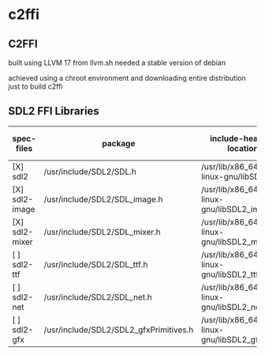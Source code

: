 # c2ffi

## C2FFI 

built using LLVM 17 from llvm.sh needed a stable version of debian 

achieved using a chroot environment and downloading entire distribution just to build c2ffi

## SDL2 FFI Libraries

| spec-files |  package |    include-header-location |       shared-library-location |
| ---        |  ---     |  ---                       | --- |
| [X] sdl2    |      /usr/include/SDL2/SDL.h               |    /usr/lib/x86_64-linux-gnu/libSDL2.so |
| [X] sdl2-image |   /usr/include/SDL2/SDL_image.h         |    /usr/lib/x86_64-linux-gnu/libSDL2_image.so |
| [X] sdl2-mixer |   /usr/include/SDL2/SDL_mixer.h         |    /usr/lib/x86_64-linux-gnu/libSDL2_mixer.so |
| [ ] sdl2-ttf   |   /usr/include/SDL2/SDL_ttf.h           |    /usr/lib/x86_64-linux-gnu/libSDL2_ttf.so |
| [ ] sdl2-net   |   /usr/include/SDL2/SDL_net.h           |     /usr/lib/x86_64-linux-gnu/libSDL2_net.so |
| [ ] sdl2-gfx   |   /usr/include/SDL2/SDL2_gfxPrimitives.h |   /usr/lib/x86_64-linux-gnu/libSDL2_gfx.so |











